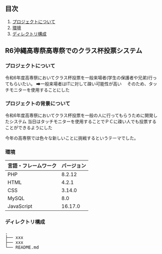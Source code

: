 <div id="top"></div>

## 目次

1. [プロジェクトについて](#プロジェクトについて)
2. [環境](#環境)
3. [ディレクトリ構成](#ディレクトリ構成)


## R6沖縄高専祭高専祭でのクラス杯投票システム

### プロジェクトについて

令和6年度高専祭においてクラス杯投票を一般来場者(学生の保護者や兄弟)行ってもらいたい。
➡一般来場者はITに対して疎い可能性が高い
　そのため、タッチモニターを使用することにした
 
### プロジェクトの背景について

令和6年度高専祭においてクラス杯投票を一般の人に行ってもらうために開発したシステム
当日はタッチモニターを使用することでＰＣに疎い人でも投票することができるようにした

今年の高専祭では色々な新しいことに挑戦するというテーマでした。


### 環境

<!-- 言語、フレームワーク、ミドルウェア、インフラの一覧とバージョンを記載 -->

| 言語・フレームワーク  | バージョン |
| --------------------- | ---------- |
| PHP                   | 8.2.12    |
| HTML                  | 4.2.1      |
| CSS                   | 3.14.0     |
| MySQL                 | 8.0        |
| JavaScript            | 16.17.0    |


### ディレクトリ構成
<pre>
.
├── xxx
├── xxx
└── README.md
</pre>

<!-- Treeコマンドを使ってディレクトリ構成を記載 -->


